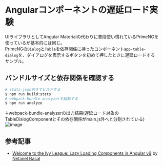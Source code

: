# Angularコンポーネントの遅延ロード実験
UIライブラリとしてAngular Materialの代わりに普段使い慣れているPrimeNGを使っているが基本的には同じ。<br>
PrimeNGの`Dialog`と`Table`を依存関係に持ったコンポーネント`app-table-dialog`を、ダイアログを表示するボタンを初めて押したときに遅延ロードするサンプル。

## バンドルサイズと依存関係を確認する
```sh
# stats-json付きでビルドする
$ npm run build:stats
# webpack-bundle-analyzerを起動する
$ npm run analyze
```
↓webpack-bundle-analyzerの出力結果(遅延ロード対象のTableDialogComponentとその依存関係がmain.js外へと分割されている)
![image](https://user-images.githubusercontent.com/25437304/119256618-8310c880-bbfc-11eb-8ee5-3d40c137332a.png)

## 参考記事
- [Welcome to the Ivy League: Lazy Loading Components in Angular v9](https://netbasal.com/welcome-to-the-ivy-league-lazy-loading-components-in-angular-v9-e76f0ee2854a) by [Netanel Basal](https://netbasal.medium.com/?source=post_page-----e76f0ee2854a--------------------------------)
